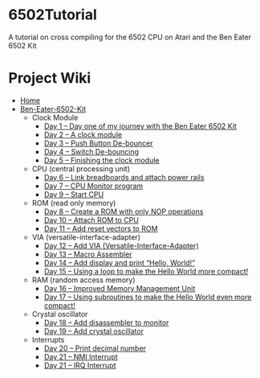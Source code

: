 # 6502Tutorial

A tutorial on cross compiling for the 6502 CPU on Atari and the Ben Eater 6502 Kit

# Project Wiki

* [Home](https://gitlab.com/krischik/6502Tutorial/-/wikis/Home.md)
* [Ben-Eater-6502-Kit](https://gitlab.com/krischik/6502Tutorial/-/wikis/Ben-Eater-6502-Kit)
    * Clock Module
        - [Day 1 – Day one of my journey with the Ben Eater 6502 Kit](Ben-Eater-6502-Kit/Day-1)
        - [Day 2 – A clock module](Ben-Eater-6502-Kit/Day-2)
        - [Day 3 – Push Button De-bouncer](Ben-Eater-6502-Kit/Day-3)
        - [Day 4 – Switch De-bouncing](Ben-Eater-6502-Kit/Day-4)
        - [Day 5 – Finishing the clock module](Ben-Eater-6502-Kit/Day-5)
    * CPU (central processing unit)
        - [Day 6 – Link breadboards and attach power rails](Ben-Eater-6502-Kit/Day-6)
        - [Day 7 – CPU Monitor program](https://gitlab.com/krischik/6502Tutorial/-/wikis/Ben-Eater-6502-Kit/Day-7)
        - [Day 9 – Start CPU](https://gitlab.com/krischik/6502Tutorial/-/wikis/Ben-Eater-6502-Kit/Day-9)
    * ROM (read only memory)
        - [Day 8 – Create a ROM with only NOP operations](https://gitlab.com/krischik/6502Tutorial/-/wikis/Ben-Eater-6502-Kit/Day-8)
        - [Day 10 – Attach ROM to CPU](https://gitlab.com/krischik/6502Tutorial/-/wikis/Ben-Eater-6502-Kit/Day-10)
        - [Day 11 – Add reset vectors to ROM](https://gitlab.com/krischik/6502Tutorial/-/wikis/Ben-Eater-6502-Kit/Day-11)
    * VIA (versatile-interface-adapter)
        - [Day 12 – Add VIA (Versatile-Interface-Adapter)](https://gitlab.com/krischik/6502Tutorial/-/wikis/Ben-Eater-6502-Kit/Day-12)
        - [Day 13 – Macro Assembler](https://gitlab.com/krischik/6502Tutorial/-/wikis/Ben-Eater-6502-Kit/Day-13)
        - [Day 14 – Add display and print “Hello, World!”](https://gitlab.com/krischik/6502Tutorial/-/wikis/Ben-Eater-6502-Kit/Day-14)
        - [Day 15 – Using a loop to make the Hello World more compact!](https://gitlab.com/krischik/6502Tutorial/-/wikis/Ben-Eater-6502-Kit/Day-15)
    * RAM (random access memory)
        - [Day 16 – Improved Memory Management Unit](https://gitlab.com/krischik/6502Tutorial/-/wikis/Ben-Eater-6502-Kit/Day-16)
        - [Day 17 – Using subroutines to make the Hello World even more compact!](https://gitlab.com/krischik/6502Tutorial/-/wikis/Ben-Eater-6502-Kit/Day-11)
    * Crystal oscillator
        - [Day 18 – Add disassembler to monitor](https://gitlab.com/krischik/6502Tutorial/-/wikis/Ben-Eater-6502-Kit/Day-18)
        - [Day 19 – Add crystal oscillator](https://gitlab.com/krischik/6502Tutorial/-/wikis/Ben-Eater-6502-Kit/Day-19)
    * Interrupts
        - [Day 20 – Print decimal number](https://gitlab.com/krischik/6502Tutorial/-/wikis/Ben-Eater-6502-Kit/Day-20)
        - [Day 21 – NMI Interrupt](https://gitlab.com/krischik/6502Tutorial/-/wikis/Ben-Eater-6502-Kit/Day-21)
        - [Day 21 – IRQ Interrupt](https://gitlab.com/krischik/6502Tutorial/-/wikis/Ben-Eater-6502-Kit/Day-22)

<!-- vim: set wrap tabstop=8 shiftwidth=4 softtabstop=4 expandtab : -->
<!-- vim: set textwidth=0 filetype=markdown foldmethod=marker spell : -->
<!-- vim: set spell spelllang=en_gb : -->
